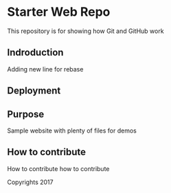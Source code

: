 # Starter Web Repo

This repository is for showing how Git and GitHub work

## Indroduction

Adding new line for rebase

## Deployment 

## Purpose

Sample website with plenty of files for demos


## How to contribute

How to contribute how to contribute

Copyrights 2017